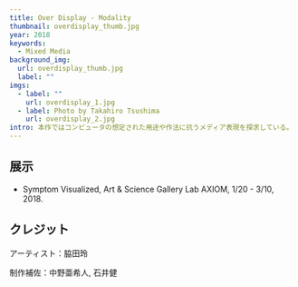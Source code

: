 ```yaml
---
title: Over Display - Modality
thumbnail: overdisplay_thumb.jpg
year: 2018
keywords:
  - Mixed Media
background_img:
  url: overdisplay_thumb.jpg
  label: ""
imgs:
  - label: ""
    url: overdisplay_1.jpg
  - label: Photo by Takahiro Tsushima
    url: overdisplay_2.jpg
intro: 本作ではコンピュータの想定された用途や作法に抗うメディア表現を探求している。
---
```


## 展示

- Symptom Visualized, Art & Science Gallery Lab AXIOM, 1/20 - 3/10, 2018.

## クレジット

アーティスト：脇田玲

制作補佐：中野亜希人, 石井健
